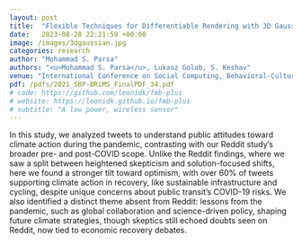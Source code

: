 ```yaml
---
layout: post
title:  "Flexible Techniques for Differentiable Rendering with 3D Gaussians"
date:   2023-08-28 22:21:59 +00:00
image: /images/3dgaussian.jpg
categories: research
author: "Mohammad S. Parsa"
authors: "<u>Mohammad S. Parsa</u>, Lukasz Golab, S. Keshav"
venue: "International Conference on Social Computing, Behavioral-Cultural Modeling & Prediction and Behavior Representation in Modeling and Simulation"
pdf: /pdfs/2021_SBP-BRiMS_FinalPDF_34.pdf
# code: https://github.com/leonidk/fmb-plus
# website: https://leonidk.github.io/fmb-plus
# subtitle: "A low power, wireless sensor"
---
```

In this study, we analyzed tweets to understand public attitudes toward climate action during the pandemic, contrasting with our Reddit study’s broader pre- and post-COVID scope. Unlike the Reddit findings, where we saw a split between heightened skepticism and solution-focused shifts, here we found a stronger tilt toward optimism, with over 60% of tweets supporting climate action in recovery, like sustainable infrastructure and cycling, despite unique concerns about public transit’s COVID-19 risks. We also identified a distinct theme absent from Reddit: lessons from the pandemic, such as global collaboration and science-driven policy, shaping future climate strategies, though skeptics still echoed doubts seen on Reddit, now tied to economic recovery debates.